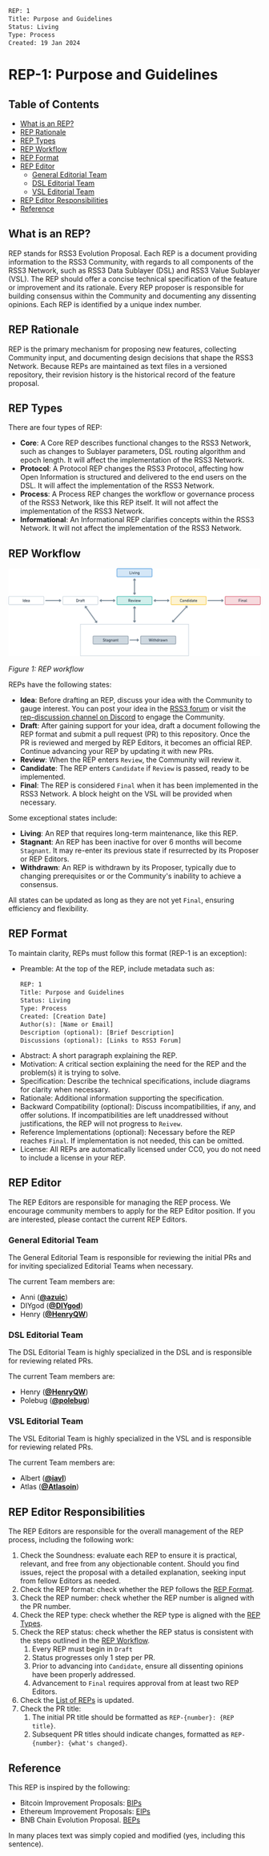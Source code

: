 ```
REP: 1
Title: Purpose and Guidelines
Status: Living
Type: Process
Created: 19 Jan 2024
```

# REP-1: Purpose and Guidelines

## Table of Contents

- [What is an REP?](#what-is-an-rep)
- [REP Rationale](#rep-rationale)
- [REP Types](#rep-types)
- [REP Workflow](#rep-workflow)
- [REP Format](#rep-format)
- [REP Editor](#rep-editor)
  - [General Editorial Team](#general-editorial-team)
  - [DSL Editorial Team](#dsl-editorial-team)
  - [VSL Editorial Team](#vsl-editorial-team)
- [REP Editor Responsibilities](#rep-editor-responsibilities)
- [Reference](#reference)

## What is an REP?

REP stands for RSS3 Evolution Proposal. Each REP is a document providing information to the RSS3 Community, with regards to all components of the RSS3 Network, such as RSS3 Data Sublayer (DSL) and RSS3 Value Sublayer (VSL). The REP should offer a concise technical specification of the feature or improvement and its rationale. Every REP proposer is responsible for building consensus within the Community and documenting any dissenting opinions. Each REP is identified by a unique index number.

## REP Rationale

REP is the primary mechanism for proposing new features, collecting Community input, and documenting design decisions that shape the RSS3 Network. Because REPs are maintained as text files in a versioned repository, their revision history is the historical record of the feature proposal.

## REP Types

There are four types of REP:

- **Core**: A Core REP describes functional changes to the RSS3 Network, such as changes to Sublayer parameters, DSL routing algorithm and epoch length. It will affect the implementation of the RSS3 Network.
- **Protocol**: A Protocol REP changes the RSS3 Protocol, affecting how Open Information is structured and delivered to the end users on the DSL. It will affect the implementation of the RSS3 Network.
- **Process**: A Process REP changes the workflow or governance process of the RSS3 Network, like this REP itself. It will not affect the implementation of the RSS3 Network.
- **Informational**: An Informational REP clarifies concepts within the RSS3 Network. It will not affect the implementation of the RSS3 Network.

## REP Workflow

![REP workflow](REP-1/REP-workflow.png)

*Figure 1: REP workflow*

REPs have the following states:

- **Idea**: Before drafting an REP, discuss your idea with the Community to gauge interest. You can post your idea in the [RSS3 forum](https://forum.rss3.io/) or visit the [rep-discussion channel on Discord](https://link.rss3.io/discord) to engage the Community.
- **Draft**: After gaining support for your idea, draft a document following the REP format and submit a pull request (PR) to this repository. Once the PR is reviewed and merged by REP Editors, it becomes an official REP. Continue advancing your REP by updating it with new PRs.
- **Review**: When the REP enters `Review`, the Community will review it.
- **Candidate**: The REP enters `Candidate` if `Review` is passed, ready to be implemented.
- **Final**: The REP is considered `Final` when it has been implemented in the RSS3 Network. A block height on the VSL will be provided when necessary.

Some exceptional states include:

- **Living**: An REP that requires long-term maintenance, like this REP.
- **Stagnant**: An REP has been inactive for over 6 months will become `Stagnant`. It may re-enter its previous state if resurrected by its Proposer or REP Editors.
- **Withdrawn**: An REP is withdrawn by its Proposer, typically due to changing prerequisites or or the Community's inability to achieve a consensus.

All states can be updated as long as they are not yet `Final`, ensuring efficiency and flexibility.

## REP Format

To maintain clarity, REPs must follow this format (REP-1 is an exception):

- Preamble: At the top of the REP, include metadata such as:
  ```
  REP: 1
  Title: Purpose and Guidelines
  Status: Living
  Type: Process
  Created: [Creation Date]
  Author(s): [Name or Email]
  Description (optional): [Brief Description]
  Discussions (optional): [Links to RSS3 Forum]
  ```
- Abstract: A short paragraph explaining the REP.
- Motivation: A critical section explaining the need for the REP and the problem(s) it is trying to solve.
- Specification: Describe the technical specifications, include diagrams for clarity when necessary.
- Rationale: Additional information supporting the specification.
- Backward Compatibility (optional): Discuss incompatibilities, if any, and offer solutions. If incompatibilities are left unaddressed without justifications, the REP will not progress to `Reivew`.
- Reference Implementations (optional): Necessary before the REP reaches `Final`. If implementation is not needed, this can be omitted.
- License: All REPs are automatically licensed under CC0, you do not need to include a license in your REP.

## REP Editor

The REP Editors are responsible for managing the REP process. We encourage community members to apply for the REP Editor position. If you are interested, please contact the current REP Editors.

### General Editorial Team

The General Editorial Team is responsible for reviewing the initial PRs and for inviting specialized Editorial Teams when necessary.

The current Team members are:

- Anni ([**@azuic**](https://github.com/azuic))
- DIYgod ([**@DIYgod**](https://github.com/DIYgod))
- Henry ([**@HenryQW**](https://github.com/HenryQW))

### DSL Editorial Team

The DSL Editorial Team is highly specialized in the DSL and is responsible for reviewing related PRs.

The current Team members are:

- Henry ([**@HenryQW**](https://github.com/HenryQW))
- Polebug ([**@polebug**](https://github.com/polebug))

### VSL Editorial Team

The VSL Editorial Team is highly specialized in the VSL and is responsible for reviewing related PRs.

The current Team members are:

- Albert ([**@iavl**](https://github.com/iavl))
- Atlas ([**@Atlasoin**](https://github.com/Atlasoin))

## REP Editor Responsibilities

The REP Editors are responsible for the overall management of the REP process, including the following work:

1. Check the Soundness: evaluate each REP to ensure it is practical, relevant, and free from any objectionable content. Should you find issues, reject the proposal with a detailed explanation, seeking input from fellow Editors as needed.
2. Check the REP format: check whether the REP follows the [REP Format](#rep-format).
3. Check the REP number: check whether the REP number is aligned with the PR number.
4. Check the REP type: check whether the REP type is aligned with the [REP Types](#rep-types).
5. Check the REP status: check whether the REP status is consistent with the steps outlined in the [REP Workflow](#rep-workflow).
   1. Every REP must begin in `Draft`
   2. Status progresses only 1 step per PR.
   3. Prior to advancing into `Candidate`, ensure all dissenting opinions have been properly addressed.
   4. Advancement to `Final` requires approval from at least two REP Editors.
6. Check the [List of REPs](https://github.com/RSS3-Network/REPs/blob/main/README.md#list-of-reps) is updated.
7. Check the PR title:
   1. The initial PR title should be formatted as `REP-{number}: {REP title}`.
   2. Subsequent PR titles should indicate changes, formatted as `REP-{number}: {what's changed}`.

## Reference

This REP is inspired by the following:

- Bitcoin Improvement Proposals: [BIPs](https://github.com/bitcoin/bips)
- Ethereum Improvement Proposals: [EIPs](https://github.com/ethereum/EIPs/blob/master/EIPS/eip-1.md)
- BNB Chain Evolution Proposal. [BEPs](https://github.com/bnb-chain/BEPs/blob/master/BEPs/BEP1.md)

In many places text was simply copied and modified (yes, including this sentence).
